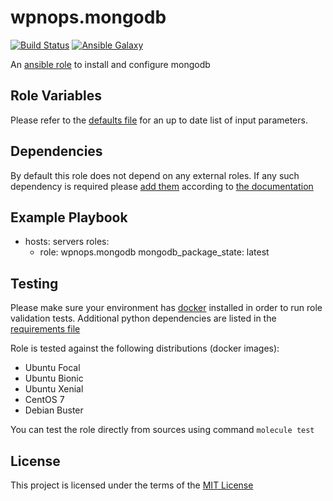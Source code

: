 # wpnops.mongodb

[![Build Status](https://github.com/wpnops/ansible-role-mongodb/workflows/CI/badge.svg)](https://github.com/wpnops/ansible-role-mongodb/actions)
[![Ansible Galaxy](http://img.shields.io/badge/ansible--galaxy-wpnops.mongodb.vim-blue.svg)](https://galaxy.ansible.com/wpnops/mongodb/)

An [ansible role](https://galaxy.ansible.com/wpnops/mongodb) to install and configure mongodb

## Role Variables

Please refer to the [defaults file](/defaults/main.yml) for an up to date list of input parameters.

## Dependencies

By default this role does not depend on any external roles. If any such dependency is required please [add them](/meta/main.yml) according to [the documentation](http://docs.ansible.com/ansible/playbooks_roles.html#role-dependencies)

## Example Playbook

- hosts: servers
  roles:
     - role: wpnops.mongodb
       mongodb_package_state: latest

## Testing

Please make sure your environment has [docker](https://www.docker.com) installed in order to run role validation tests. Additional python dependencies are listed in the [requirements file](https://github.com/nephelaiio/ansible-role-requirements/blob/master/requirements.txt)

Role is tested against the following distributions (docker images):

  * Ubuntu Focal
  * Ubuntu Bionic
  * Ubuntu Xenial
  * CentOS 7
  * Debian Buster

You can test the role directly from sources using command ` molecule test `

## License

This project is licensed under the terms of the [MIT License](/LICENSE)
